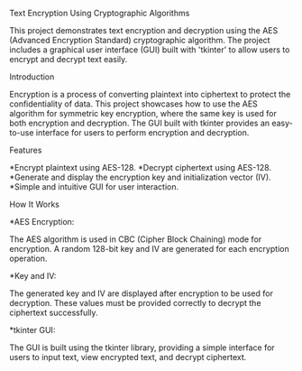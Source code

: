 Text Encryption Using Cryptographic Algorithms

This project demonstrates text encryption and decryption using the AES (Advanced Encryption Standard) cryptographic algorithm. The project includes a graphical user interface (GUI) built with 'tkinter' to allow users to encrypt and decrypt text easily.

Introduction

Encryption is a process of converting plaintext into ciphertext to protect the confidentiality of data. This project showcases how to use the AES algorithm for symmetric key encryption, where the same key is used for both encryption and decryption. The GUI built with tkinter provides an easy-to-use interface for users to perform encryption and decryption.

Features

*Encrypt plaintext using AES-128.
*Decrypt ciphertext using AES-128.
*Generate and display the encryption key and initialization vector (IV).
*Simple and intuitive GUI for user interaction.

How It Works

*AES Encryption:

The AES algorithm is used in CBC (Cipher Block Chaining) mode for encryption. A random 128-bit key and IV are generated for each encryption operation.

*Key and IV:

The generated key and IV are displayed after encryption to be used for decryption. These values must be provided correctly to decrypt the ciphertext successfully.

*tkinter GUI:

The GUI is built using the tkinter library, providing a simple interface for users to input text, view encrypted text, and decrypt ciphertext.
